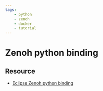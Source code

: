 ```yaml
---
tags:
    - python
    - zenoh
    - docker
    - tutorial
---
```


# Zenoh python binding



## Resource
- [Eclipse Zenoh python binding](https://github.com/eclipse-zenoh/zenoh-python)